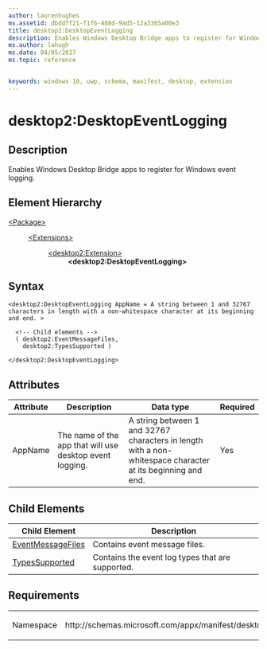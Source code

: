 ```yaml
---
author: laurenhughes
ms.assetid: dbddff21-f1f6-488d-9ad5-12a3365a00e3
title: desktop2:DesktopEventLogging
description: Enables Windows Desktop Bridge apps to register for Windows event logging.
ms.author: lahugh
ms.date: 04/05/2017
ms.topic: reference


keywords: windows 10, uwp, schema, manifest, desktop, extension 
---
```


# desktop2:DesktopEventLogging

## Description
Enables Windows Desktop Bridge apps to register for Windows event logging.

## Element Hierarchy
<dl>
<dt><a href="element-package.md">&lt;Package&gt;</a></dt>
<dd>
<dl>
<dt><a href="element-extensions.md">&lt;Extensions&gt;</a></dt>
<dd>
<dl>
<dt><a href="element-desktop2-package-extension.md">&lt;desktop2:Extension&gt;</a></dt>
<dd><b>&lt;desktop2:DesktopEventLogging&gt;</b></dd>
</dl>
</dd>
</dl>
</dd>
</dl>

## Syntax
```syntax
<desktop2:DesktopEventLogging AppName = A string between 1 and 32767 characters in length with a non-whitespace character at its beginning and end. >

  <!-- Child elements -->
  ( desktop2:EventMessageFiles,
    desktop2:TypesSupported )

</desktop2:DesktopEventLogging>
```

## Attributes
| Attribute | Description | Data type | Required |
|-----------|-------------|-----------|----------|
| AppName | The name of the app that will use desktop event logging. | A string between 1 and 32767 characters in length with a non-whitespace character at its beginning and end. | Yes |

## Child Elements
| Child Element | Description |
|---------------|-------------|
| [EventMessageFiles](element-desktop2-eventmessagefiles.md) | Contains event message files. |
| [TypesSupported](element-desktop2-typessupported.md) | Contains the event log types that are supported. |

## Requirements

<table>
<colgroup>
<col width="50%" />
<col width="50%" />
</colgroup>
<tbody>
<tr class="odd">
<td><p>Namespace</p></td>
<td><p>http://schemas.microsoft.com/appx/manifest/desktop/windows10/2</p></td>
</tr>
</tbody>
</table>